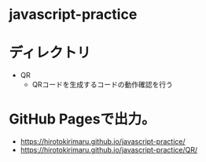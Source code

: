 # javascript-practice
# ディレクトリ

- QR
    - QRコードを生成するコードの動作確認を行う




# GitHub Pagesで出力。
- https://hirotokirimaru.github.io/javascript-practice/
- https://hirotokirimaru.github.io/javascript-practice/QR/
